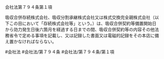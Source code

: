 会社法第７９４条第１項

吸収合併存続株式会社、吸収分割承継株式会社又は株式交換完全親株式会社（以下この目において「存続株式会社等」という。）は、吸収合併契約等備置開始日から効力発生日後六箇月を経過する日までの間、吸収合併契約等の内容その他法務省令で定める事項を記載し、又は記録した書面又は電磁的記録をその本店に備え置かなければならない。

#会社法
#会社法/第７９４条
#会社法/第７９４条/第１項

